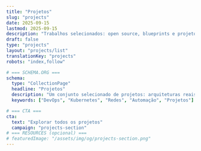 ```yaml
---
title: "Projetos"
slug: "projects"
date: 2025-09-15
lastmod: 2025-09-15
description: "Trabalhos selecionados: open source, blueprints e projetos educacionais."
draft: false
type: "projects"
layout: "projects/list"
translationKey: "projects"
robots: "index,follow"

# === SCHEMA.ORG ===
schema:
  type: "CollectionPage"
  headline: "Projetos"
  description: "Um conjunto selecionado de projetos: arquiteturas reais, ferramentas open source e blueprints reutilizáveis."
  keywords: ["DevOps", "Kubernetes", "Redes", "Automação", "Projetos"]

# === CTA ===
cta:
  text: "Explorar todos os projetos"
  campaign: "projects-section"
# === RESOURCES (opcional) ===
# featuredImage: "/assets/img/og/projects-section.png"
---
```

